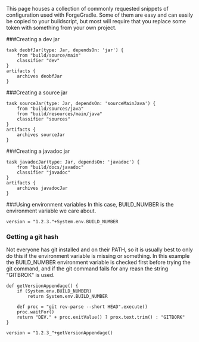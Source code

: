 This page houses a collection of commonly requested snippets of configuration used with ForgeGradle. Some of them are easy and can easily be copied to your buildscript, but most will require that you replace some token with something from your own project.

###Creating a dev jar
```
task deobfJar(type: Jar, dependsOn: 'jar') {
    from "build/source/main"
    classifier "dev"
}
artifacts {
    archives deobfJar
}
```

###Creating a source jar
```
task sourceJar(type: Jar, dependsOn: 'sourceMainJava') {
    from "build/sources/java"
    from "build/resources/main/java"
    classifier "sources"
}
artifacts {
    archives sourceJar
}
```

###Creating a javadoc jar
```
task javadocJar(type: Jar, dependsOn: 'javadoc') {
    from "build/docs/javadoc"
    classifier "javadoc"
}
artifacts {
    archives javadocJar
}
```

###Using environment variables
In this case, BUILD_NUMBER is the environment variable we care about.
```
version = "1.2.3."+System.env.BUILD_NUMBER
```

### Getting a git hash
Not everyone has git installed and on their PATH, so it is usually best to only do this if the environment variable is missing or something. In this example the BUILD_NUMBER environment variable is checked first before trying the git command, and if the git command fails for any reasn the string "GITBROK" is used.
```
def getVersionAppendage() {
    if (System.env.BUILD_NUMBER)
        return System.env.BUILD_NUMBER
    
    def proc = "git rev-parse --short HEAD".execute()
    proc.waitFor()
    return "DEV." + proc.exitValue() ? prox.text.trim() : "GITBORK"
}

version = "1.2.3_"+getVersionAppendage()
```
